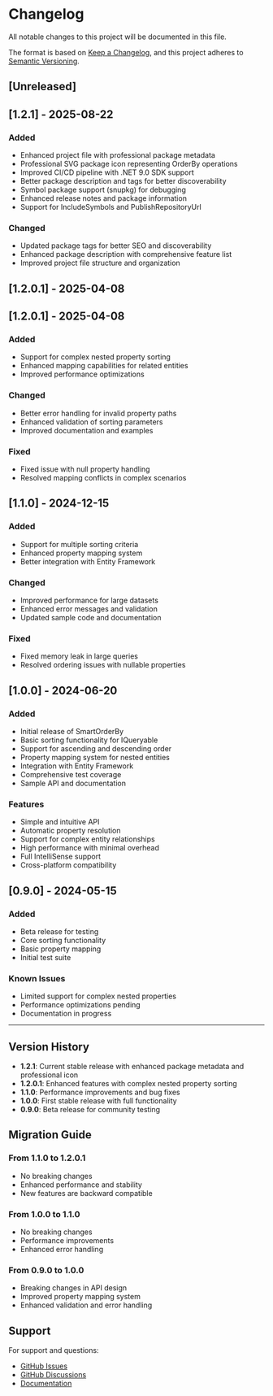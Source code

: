 # Changelog

All notable changes to this project will be documented in this file.

The format is based on [Keep a Changelog](https://keepachangelog.com/en/1.0.0/),
and this project adheres to [Semantic Versioning](https://semver.org/spec/v2.0.0.html).

## [Unreleased]

## [1.2.1] - 2025-08-22

### Added
- Enhanced project file with professional package metadata
- Professional SVG package icon representing OrderBy operations
- Improved CI/CD pipeline with .NET 9.0 SDK support
- Better package description and tags for better discoverability
- Symbol package support (snupkg) for debugging
- Enhanced release notes and package information
- Support for IncludeSymbols and PublishRepositoryUrl

### Changed
- Updated package tags for better SEO and discoverability
- Enhanced package description with comprehensive feature list
- Improved project file structure and organization

## [1.2.0.1] - 2025-04-08

## [1.2.0.1] - 2025-04-08

### Added
- Support for complex nested property sorting
- Enhanced mapping capabilities for related entities
- Improved performance optimizations

### Changed
- Better error handling for invalid property paths
- Enhanced validation of sorting parameters
- Improved documentation and examples

### Fixed
- Fixed issue with null property handling
- Resolved mapping conflicts in complex scenarios

## [1.1.0] - 2024-12-15

### Added
- Support for multiple sorting criteria
- Enhanced property mapping system
- Better integration with Entity Framework

### Changed
- Improved performance for large datasets
- Enhanced error messages and validation
- Updated sample code and documentation

### Fixed
- Fixed memory leak in large queries
- Resolved ordering issues with nullable properties

## [1.0.0] - 2024-06-20

### Added
- Initial release of SmartOrderBy
- Basic sorting functionality for IQueryable<T>
- Support for ascending and descending order
- Property mapping system for nested entities
- Integration with Entity Framework
- Comprehensive test coverage
- Sample API and documentation

### Features
- Simple and intuitive API
- Automatic property resolution
- Support for complex entity relationships
- High performance with minimal overhead
- Full IntelliSense support
- Cross-platform compatibility

## [0.9.0] - 2024-05-15

### Added
- Beta release for testing
- Core sorting functionality
- Basic property mapping
- Initial test suite

### Known Issues
- Limited support for complex nested properties
- Performance optimizations pending
- Documentation in progress

---

## Version History

- **1.2.1**: Current stable release with enhanced package metadata and professional icon
- **1.2.0.1**: Enhanced features with complex nested property sorting
- **1.1.0**: Performance improvements and bug fixes
- **1.0.0**: First stable release with full functionality
- **0.9.0**: Beta release for community testing

## Migration Guide

### From 1.1.0 to 1.2.0.1
- No breaking changes
- Enhanced performance and stability
- New features are backward compatible

### From 1.0.0 to 1.1.0
- No breaking changes
- Performance improvements
- Enhanced error handling

### From 0.9.0 to 1.0.0
- Breaking changes in API design
- Improved property mapping system
- Enhanced validation and error handling

## Support

For support and questions:
- [GitHub Issues](https://github.com/byerlikaya/SmartOrderBy/issues)
- [GitHub Discussions](https://github.com/byerlikaya/SmartOrderBy/discussions)
- [Documentation](https://github.com/byerlikaya/SmartOrderBy/wiki)

